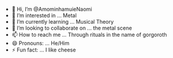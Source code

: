 - 👋 Hi, I’m @AmominhamuieNaomi
- 👀 I’m interested in ... Metal
- 🌱 I’m currently learning ... Musical Theory
- 💞️ I’m looking to collaborate on ... the metal scene
- 📫 How to reach me ... Through rituals in the name of gorgoroth
- 😄 Pronouns: ... He/Him
- ⚡ Fun fact: ... I like cheese

<!---
AmominhamuieNaomi/AmominhamuieNaomi is a ✨ special ✨ repository because its `README.md` (this file) appears on your GitHub profile.
You can click the Preview link to take a look at your changes.
--->

